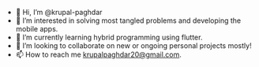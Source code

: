- 👋 Hi, I’m @krupal-paghdar
- 👀 I’m interested in solving most tangled problems and developing the mobile apps.
- 🌱 I’m currently learning hybrid programming using flutter.
- 💞️ I’m looking to collaborate on new or ongoing personal projects mostly!
- 📫 How to reach me krupalpaghdar20@gmail.com.

<!---
krupal-paghdar/krupal-paghdar is a ✨ special ✨ repository because its `README.md` (this file) appears on your GitHub profile.
You can click the Preview link to take a look at your changes.
--->
